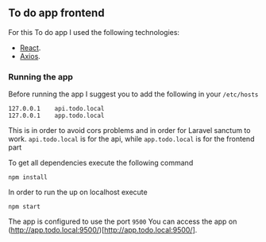 ## To do app frontend

For this To do app I used the following technologies:
- [React](https://reactjs.org/docs/getting-started.html).
- [Axios](https://axios-http.com/).

### Running the app

Before running the app I suggest you to add the following in your `/etc/hosts`
```
127.0.0.1    api.todo.local
127.0.0.1    app.todo.local
```
This is in order to avoid cors problems and in order for Laravel sanctum to work. 
`api.todo.local` is for the api, while `app.todo.local` is for the frontend part

To get all dependencies execute the following command
```
npm install
```

In order to run the up on localhost execute
```
npm start
```

The app is configured to use the port `9500`
You can access the app on (http://app.todo.local:9500/)[http://app.todo.local:9500/].